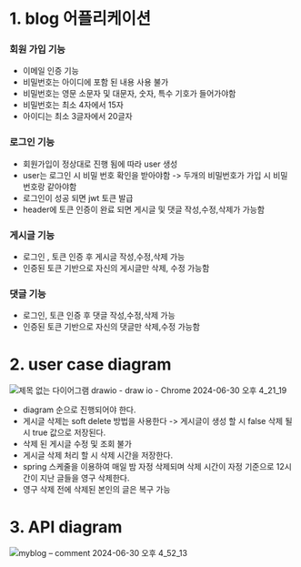 # 1. blog 어플리케이션 

### 회원 가입 기능
- 이메일 인증 기능
- 비밀번호는 아이디에 포함 된 내용 사용 불가
- 비밀번호는 영문 소문자 및 대문자, 숫자, 특수 기호가 들어가야함
- 비밀번호는 최소 4자에서 15자
- 아이디는 최소 3글자에서 20글자

### 로그인 기능 
- 회원가입이 정상대로 진행 됨에 따라 user 생성
- user는 로그인 시 비밀 번호 확인을 받아야함 -> 두개의 비밀번호가 가입 시 비밀 번호랑 같아야함
- 로그인이 성공 되면 jwt 토큰 발급
- header에 토큰 인증이 완료 되면 게시글 및 댓글 작성,수정,삭제가 가능함

### 게시글 기능 
- 로그인 , 토큰 인증 후 게시글 작성,수정,삭제 가능
- 인증된 토큰 기반으로 자신의 게시글만 삭제, 수정 가능함


### 댓글 기능 
- 로그인, 토큰 인증 후 댓글 작성,수정,삭제 가능
- 인증된 토큰 기반으로 자신의 댓글만 삭제,수정 가능함


# 2. user case diagram

![제목 없는 다이어그램 drawio - draw io - Chrome 2024-06-30 오후 4_21_19](https://github.com/gooddle/myblog/assets/128583844/572ba74c-07f5-4a67-8c25-b4dd7f1bfa42)

- diagram 순으로 진행되어야 한다.
- 게시글 삭제는 soft delete 방법을 사용한다 -> 게시글이 생성 할 시 false 삭제 될 시 true 값으로 저장된다.
- 삭제 된 게시글 수정 및 조회 불가
- 게시글 삭제 처리 할 시 삭제 시간을 저장한다.
- spring 스케줄을 이용하여 매일 밤 자정 삭제되며 삭제 시간이 자정 기준으로 12시간이 지난 글들을 영구 삭제한다.
- 영구 삭제 전에 삭제된 본인의 글은 복구 가능


# 3. API diagram

![myblog – comment 2024-06-30 오후 4_52_13](https://github.com/gooddle/myblog/assets/128583844/fcede526-8ffd-49ee-a0bb-0472f7350f75)

